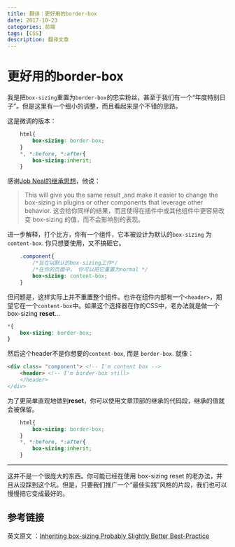```yaml
---
title: 翻译：更好用的border-box
date: 2017-10-23
categories: 前端
tags: [CSS]
description: 翻译文章
---
```


# 更好用的border-box
我是把`box-sizing`重置为`border-box`的忠实粉丝，甚至于我们有一个“年度特别日子”。但是这里有一个细小的调整，而且看起来是个不错的思路。

这是微调的版本：
``` css
    html{
	    box-sizing: border-box;
	}
	*, *:before, *:after{
		box-sizing:inherit;
	}	
```

感谢[Job Neal的继承思想](http://blog.teamtreehouse.com/box-sizing-secret-simple-css-layouts#comment-50223)，他说：
> This will give you the same result ,and make it easier to change the box-sizing in plugins or other components that leverage other behavior.
> 这会给你同样的结果，而且使得在插件中或其他组件中更容易改变 box-sizing 的值，而不会影响别的表现。

进一步解释，打个比方，你有一个组件，它本被设计为默认的`box-sizing` 为 `content-box`. 你只想要使用，又不搞砸它。

``` css
	.component{
		/*旨在以默认的box-sizing工作*/
		/*在你的页面中， 你可以把它重置为normal */
		box-sizing: content-box;
	}	
```

但问题是，这样实际上并不重置整个组件。也许在组件内部有一个`<header>`，期望它在一个`content-box`中。如果这个选择器在你的CSS中，老办法就是做一个 box-sizing **reset**...

```css
*{
	box-sizing: border-box;
}
```

然后这个header不是你想要的`content-box`, 而是 `border-box`. 就像：
```html
<div class= "component"> <!-- I'm content box -->
	<header> <!-- I'm border-box still>
	</header>
</div>	
```
为了更简单直观地做到**reset**，你可以使用文章顶部的继承的代码段，继承的值就会被保留。
``` css
    html{
	    box-sizing: border-box;
	}
	*, *:before, *:after{
		box-sizing:inherit;
	}	
```

---

这并不是一个很庞大的东西。你可能已经在使用 box-sizing reset 的老办法，并且从没踩到这个坑。但是，只要我们推广一个“最佳实践”风格的片段，我们也可以慢慢把它变成最好的。

## 参考链接
英文原文 ：[Inheriting box-sizing Probably Slightly Better Best-Practice](https://css-tricks.com/inheriting-box-sizing-probably-slightly-better-best-practice/)
